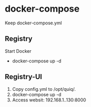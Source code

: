# docker-compose
Keep docker-compose.yml

## Registry
Start Docker
- docker-compose up -d

## Registry-UI
1. Copy config.yml to /opt/quiq/.
2. docker-compose up -d
3. Access websit: 192.168.1..130:8000
